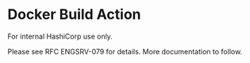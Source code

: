 # Docker Build Action

For internal HashiCorp use only.

Please see RFC ENGSRV-079 for details. More documentation to follow. 
